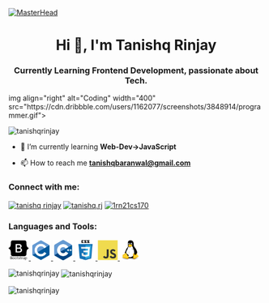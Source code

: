 [![MasterHead](https://cdn-learn.adafruit.com/assets/assets/000/112/622/medium800/programming_GitHub_logo_with_mark.png?1656187481)](https://tanishqrinjay.io)
<h1 align="center">Hi 👋, I'm Tanishq Rinjay</h1>
<h3 align="center">Currently Learning Frontend Development, passionate about Tech.</h3>
img align="right" alt="Coding" width="400" src="https://cdn.dribbble.com/users/1162077/screenshots/3848914/programmer.gif">


<p align="left"> <img src="https://komarev.com/ghpvc/?username=tanishqrinjay&label=Profile%20views&color=0e75b6&style=flat" alt="tanishqrinjay" /> </p>

- 🌱 I’m currently learning **Web-Dev->JavaScript**

- 📫 How to reach me **tanishqbaranwal@gmail.com**

<h3 align="left">Connect with me:</h3>
<p align="left">
<a href="https://linkedin.com/in/tanishq rinjay" target="blank"><img align="center" src="https://raw.githubusercontent.com/rahuldkjain/github-profile-readme-generator/master/src/images/icons/Social/linked-in-alt.svg" alt="tanishq rinjay" height="30" width="40" /></a>
<a href="https://instagram.com/tanishq.rj" target="blank"><img align="center" src="https://raw.githubusercontent.com/rahuldkjain/github-profile-readme-generator/master/src/images/icons/Social/instagram.svg" alt="tanishq.rj" height="30" width="40" /></a>
<a href="https://www.codechef.com/users/1rn21cs170" target="blank"><img align="center" src="https://cdn.jsdelivr.net/npm/simple-icons@3.1.0/icons/codechef.svg" alt="1rn21cs170" height="30" width="40" /></a>
</p>

<h3 align="left">Languages and Tools:</h3>
<p align="left"> <a href="https://getbootstrap.com" target="_blank" rel="noreferrer"> <img src="https://raw.githubusercontent.com/devicons/devicon/master/icons/bootstrap/bootstrap-plain-wordmark.svg" alt="bootstrap" width="40" height="40"/> </a> <a href="https://www.cprogramming.com/" target="_blank" rel="noreferrer"> <img src="https://raw.githubusercontent.com/devicons/devicon/master/icons/c/c-original.svg" alt="c" width="40" height="40"/> </a> <a href="https://www.w3schools.com/cpp/" target="_blank" rel="noreferrer"> <img src="https://raw.githubusercontent.com/devicons/devicon/master/icons/cplusplus/cplusplus-original.svg" alt="cplusplus" width="40" height="40"/> </a> <a href="https://www.w3schools.com/css/" target="_blank" rel="noreferrer"> <img src="https://raw.githubusercontent.com/devicons/devicon/master/icons/css3/css3-original-wordmark.svg" alt="css3" width="40" height="40"/> </a> <a href="https://developer.mozilla.org/en-US/docs/Web/JavaScript" target="_blank" rel="noreferrer"> <img src="https://raw.githubusercontent.com/devicons/devicon/master/icons/javascript/javascript-original.svg" alt="javascript" width="40" height="40"/> </a> <a href="https://www.linux.org/" target="_blank" rel="noreferrer"> <img src="https://raw.githubusercontent.com/devicons/devicon/master/icons/linux/linux-original.svg" alt="linux" width="40" height="40"/> </a> </p>

<p><img align="left" src="https://github-readme-stats.vercel.app/api/top-langs?username=tanishqrinjay&show_icons=true&locale=en&layout=compact" alt="tanishqrinjay" /></p>

<p>&nbsp;<img align="center" src="https://github-readme-stats.vercel.app/api?username=tanishqrinjay&show_icons=true&locale=en" alt="tanishqrinjay" /></p>

<p><img align="center" src="https://github-readme-streak-stats.herokuapp.com/?user=tanishqrinjay&" alt="tanishqrinjay" /></p>
